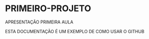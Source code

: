 # PRIMEIRO-PROJETO
APRESENTAÇÃO PRIMEIRA AULA

ESTA DOCUMENTAÇÃO É UM EXEMPLO DE COMO USAR O GITHUB
